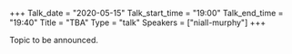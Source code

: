 +++
Talk_date = "2020-05-15"
Talk_start_time = "19:00"
Talk_end_time = "19:40"
Title = "TBA"
Type = "talk"
Speakers = ["niall-murphy"]
+++

Topic to be announced.
